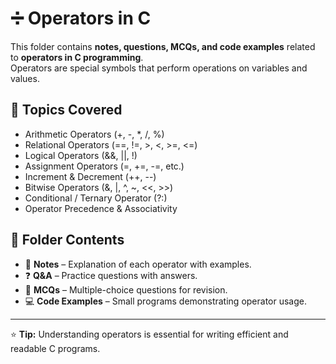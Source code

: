# ➗ Operators in C

This folder contains **notes, questions, MCQs, and code examples** related to **operators in C programming**.  
Operators are special symbols that perform operations on variables and values.

## 📌 Topics Covered
- Arithmetic Operators (+, -, *, /, %)
- Relational Operators (==, !=, >, <, >=, <=)
- Logical Operators (&&, ||, !)
- Assignment Operators (=, +=, -=, etc.)
- Increment & Decrement (++, --)
- Bitwise Operators (&, |, ^, ~, <<, >>)
- Conditional / Ternary Operator (?:)
- Operator Precedence & Associativity

## 📂 Folder Contents
- 📝 **Notes** – Explanation of each operator with examples.
- ❓ **Q&A** – Practice questions with answers.
- 🎯 **MCQs** – Multiple-choice questions for revision.
- 💻 **Code Examples** – Small programs demonstrating operator usage.

---

⭐ **Tip:** Understanding operators is essential for writing efficient and readable C programs.
